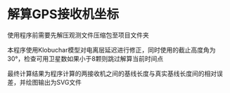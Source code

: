 # 解算GPS接收机坐标

使用程序前需要先解压观测文件压缩包至项目文件夹

本程序使用Klobuchar模型对电离层延迟进行修正，同时使用的截止高度角为30°，检查可用卫星数如果小于8颗则跳过解算当前时间点

最终计算结果为程序计算的两接收机之间的基线长度与真实基线长度间的相对误差，并绘图输出为SVG文件
